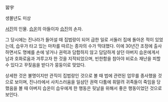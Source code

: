 習宇

생몰년도 미상

[서진](%EC%84%9C%EC%A7%84.md)의 인물. [습온](%EC%8A%B5%EC%98%A8.md)의 아들이자
[습진](%EC%8A%B5%EC%A7%84#s-2.md)의 손자.

그 당시에는 진나라가 들어설 때 집법랑이 되어 급한 일로 서둘러 집에 돌아온 적이 있었는데, 습우가 타고 있는 마차를 따르는 종자의 수가
막대했다. 이에 30년간 조정에 출사하면서도 명예를 손에 넣거나 권력과 담합하지 않고 담담하게 살던 아버지 습온에게서 남과 호화로움과
겨루고자 한 것을 지적되었으며, 빈한함을 참아야 비로소 재난을 피할 수 있다고 꾸짖음을 받다가 뭉둥이로 맞았다.

상세한 것은 불명이지만 관직이 집법랑인 것으로 볼 때 법에 관련된 업무를 종사했을 것으로 보이며, 진나라에서 사치스러움을 일삼던 권력 다툼에
휘말려 귀족들이 죽임을 당했음을 볼 때 아버지 습온이 습우에게 한 행동은 뒷날을 위해서 좋은 행동이었던 것으로 보인다.


